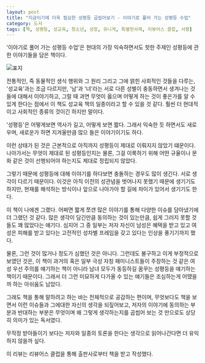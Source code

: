```yaml
---
layout: post
title: "지금이기에 더욱 필요한 성평등 곱씹어보기 - 이야기로 풀어 가는 성평등 수업"
category: 도서
tags: [책, 성평등, 성교육, 청소년, 성장, 유니게, 특별한서재, 리뷰어스 클럽, 서평]
---
```


'이야기로 풀어 가는 성평등 수업'은
현대의 가장 익숙하면서도 핫한 주제인 성평등에 관한 이야기들을 담은 책이다.

![표지](https://images2.imgbox.com/a1/50/TZ9Ki3D7_o.jpg)

전통적인, 즉 동물적인 생식 행위와 그 원리 그리고 그에 얽힌 사회적인 것들을 다루는, '성교육'과는 조금 다르지만,
'남'과 '녀'라는 서로 다른 성별이 충동하면서 생겨나는 것들에 대해서 이야기하고,
그럴 때 과연 무엇이 옳으며 어떻게 하는 것이 좋은가를 알 수 있게 한다는 점에서
이 책도 성교육 책의 일종이라고 할 수 있을 것 같다.
훨씬 더 현대적이고 사회적인 종류의 것이긴 하지만 말이다.

'성평등'은 어떻게보면 역사가 길고, 어떻게 보면 짧다.
그래서 익숙한 듯 하면서도 새로우며,
새로운가 하면 지겨울만큼 많으 들은 이야기이기도 하다.

이런 상태가 된 것은 근본적으로 아직까지 성평등이 제대로 이뤄지지 않았기 떄문이다.
나아가서는 무엇이 제대로 된 성평등인지는 물론,
그걸 이룩하기 위해 어떤 규율이나 문화 같은 것이 선행되어야 하는지도 제대로 정립되지 않았다.

그렇기 때문에 성평등에 대해 이야기를 하다보면 충돌하는 경우도 많이 생긴다.
서로 생각이 다르기 때문이다.
이것은 아직 이전의 성관념을 벗어나지 못했기 때문에 생기기도 하지만,
현재를 해석하는 방식이나 앞으로 나아가야 할 길에 차이가 있어서 생기기도 한다.

이 책이 나에겐 그랬다.
어쩌면 짧게 쪼갠 많은 이야기를 통해 다양한 이슈를 담아냈기에 더 그랬던 것 같다.
많은 생각이 담긴만큼 동의하는 것이 있는만큼, 쉽게 그러지 못할 것들도 꽤 많았다는 얘기다.
심지어 그 중 일부는
저자 자신이 남성은 혜택을 받고 있고 여성은 피해를 받고 있다는
고전적인 성차별 프레임을 갖고 있다는 인상을 풍기기까지 했다.

물론, 그런 것이 많거나 정도가 심했던 것은 아니다.
그런데도 불구하고 이게 부정적으로 보였던 것은,
이 책이 과거의 혹은 일부 극성 자칭 패미니스트들이 주장하는 것 같은
여성 우선 주의를 얘기하는 책이 아니라
남녀 모두가 동등하길 꿈꾸는 성평등을 얘기하는 책이기 때문이다.
그래서 더 그런 미묘하게 다가올 수 있는 얘기들은 조심하는게 어땠을까 하는 아쉬움도 남았다.

그래도 책을 통해 말하려고 하는 바는 전체적으로 공감하는 편이며,
무엇보다도 책을 보면서 이런 이슈들과 그에대한 자신의 생각을 되짚어보고,
저자의 이야기에 동의하는 부분과 반대하는 부분은 무엇이며
왜 그렇게 생각하는지를 곱씹어 보는 것 만으로도
상당히 의미가 있는 독서였다.

무작정 받아들이기 보다는
저자와 일종의 토론을 한다는 생각으로 읽어나간다면 더 유익하지 않을까 싶다.



<div class="im im-info">
이 리뷰는 리뷰어스 클럽을 통해 출판사로부터 책을 받고 작성했다.
</div>
